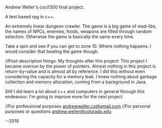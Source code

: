 Andrew Weller's csci1300 final project.

A text based rpg in c++.

An extremely linear dungeon crawler. 
The game is a big game of mad-libs, the names of NPCs, enemies, foods, weapons are filled through random selection.
Otherwise the game is basically the same every time.

Take a spin and see if you can get to zone 10. Where nothing happens. I would consider that beating the game though.


//Post-description things.
My thoughts after this project:
This project I became overrun by the power of pointers.
Almost nothing in this project is return-by-value and is almost all by reference.
I did this without even considering the capacity for a memory leak.
I knew nothing about garbage collection and memory allocation, coming from a background in Java.

Still I did learn a lot about c++ and computers in general through this endeavour.
I'm going to improve more for the next project.

//For professional purposes
andrewweller.cs@gmail.com
//For personal purposes or questions
andrew.weller@colorado.edu

--2018

